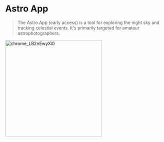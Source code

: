 # Astro App

> The Astro App (early access) is a tool for exploring the night sky and tracking celestial events. It's primarily targeted for amateur astrophotographers.

<img width="309" alt="chrome_LB2nEwyXi0" src="https://github.com/sshh12/astro-app/assets/6625384/bbab76eb-7493-4505-8bd2-e87d79ecba53">
